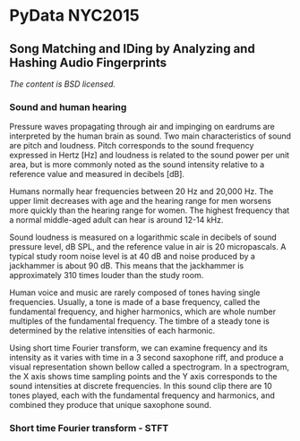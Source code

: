 # PyData NYC2015

## Song Matching and IDing by Analyzing and Hashing Audio Fingerprints

_The content is BSD licensed._

### Sound and human hearing

Pressure waves propagating through air and impinging on eardrums are interpreted by the human brain as sound. Two main characteristics of sound are pitch and loudness. Pitch corresponds to the sound frequency expressed in Hertz [Hz] and loudness is related to the sound power per unit area, but is more commonly noted as the sound intensity relative to a reference value and measured in decibels [dB].

 Humans normally hear frequencies between 20 Hz and 20,000 Hz. The upper limit decreases with age and the hearing range for men worsens more quickly than the hearing range for women. The highest frequency that a normal middle-aged adult can hear is around 12-14 kHz.

Sound loudness is measured on a logarithmic scale in decibels of sound pressure level, dB SPL, and the reference value in air is 20 micropascals. A typical study room noise level is at 40 dB and noise produced by a jackhammer is about 90 dB. This means that the jackhammer is approximately 310 times louder than the study room.

Human voice and music are rarely composed of tones having single frequencies. Usually, a tone is made of a base frequency, called the fundamental frequency, and higher harmonics, which are whole number multiples of the fundamental frequency. The timbre of a steady tone is determined by the relative intensities of each harmonic.

Using short time Fourier transform, we can examine frequency and its intensity as it varies with time in a 3 second saxophone riff, and produce a visual representation shown bellow called a spectrogram. In a spectrogram, the X axis shows time sampling points and the Y axis corresponds to the sound intensities at discrete frequencies. In this sound clip there are 10 tones played, each with the fundamental frequency and harmonics, and combined they produce that unique saxophone sound.

### Short time Fourier transform - STFT
